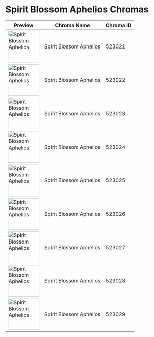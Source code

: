 # Spirit Blossom Aphelios Chromas

| Preview | Chroma Name | Chroma ID |
|---|---|---|
| <img src='https://raw.communitydragon.org/latest/plugins/rcp-be-lol-game-data/global/default/v1/champion-chroma-images/523/523021.png' alt='Spirit Blossom Aphelios' width='100'> | Spirit Blossom Aphelios | 523021 |
| <img src='https://raw.communitydragon.org/latest/plugins/rcp-be-lol-game-data/global/default/v1/champion-chroma-images/523/523022.png' alt='Spirit Blossom Aphelios' width='100'> | Spirit Blossom Aphelios | 523022 |
| <img src='https://raw.communitydragon.org/latest/plugins/rcp-be-lol-game-data/global/default/v1/champion-chroma-images/523/523023.png' alt='Spirit Blossom Aphelios' width='100'> | Spirit Blossom Aphelios | 523023 |
| <img src='https://raw.communitydragon.org/latest/plugins/rcp-be-lol-game-data/global/default/v1/champion-chroma-images/523/523024.png' alt='Spirit Blossom Aphelios' width='100'> | Spirit Blossom Aphelios | 523024 |
| <img src='https://raw.communitydragon.org/latest/plugins/rcp-be-lol-game-data/global/default/v1/champion-chroma-images/523/523025.png' alt='Spirit Blossom Aphelios' width='100'> | Spirit Blossom Aphelios | 523025 |
| <img src='https://raw.communitydragon.org/latest/plugins/rcp-be-lol-game-data/global/default/v1/champion-chroma-images/523/523026.png' alt='Spirit Blossom Aphelios' width='100'> | Spirit Blossom Aphelios | 523026 |
| <img src='https://raw.communitydragon.org/latest/plugins/rcp-be-lol-game-data/global/default/v1/champion-chroma-images/523/523027.png' alt='Spirit Blossom Aphelios' width='100'> | Spirit Blossom Aphelios | 523027 |
| <img src='https://raw.communitydragon.org/latest/plugins/rcp-be-lol-game-data/global/default/v1/champion-chroma-images/523/523028.png' alt='Spirit Blossom Aphelios' width='100'> | Spirit Blossom Aphelios | 523028 |
| <img src='https://raw.communitydragon.org/latest/plugins/rcp-be-lol-game-data/global/default/v1/champion-chroma-images/523/523029.png' alt='Spirit Blossom Aphelios' width='100'> | Spirit Blossom Aphelios | 523029 |
